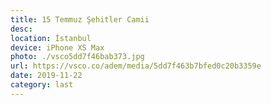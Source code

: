 ```yaml
---
title: 15 Temmuz Şehitler Camii
desc:
location: İstanbul
device: iPhone XS Max
photo: ./vsco5dd7f46bab373.jpg
url: https://vsco.co/adem/media/5dd7f463b7bfed0c20b3359e
date: 2019-11-22
category: last
---
```

